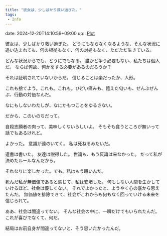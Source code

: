 ```yaml
---
title: "彼女は、少しばかり救い過ぎた。"
tags:
 - Info
---
```


date: 2024-12-20T14:10:59+09:00
up:: [Plot](../Bar/Novel/Chaos/Plot.md)

彼女は、少しばかり救い過ぎた。
どうにもならなくなるような、そんな状況に追い込まれても、何の根拠もなく、何の対処もなく、ただただ生きている。

どんな状況からでも、どうにでもなる。
誰かと争う必要もない、私たちは個人だ。
ならば何故、何かをする必要があるのだろうか？


それは証明されていないからだ。
信じることは楽だったか、人形。


これも捨てよう。これも。これも。ひどい痛みも、饐えた匂いも、ぜんぶぜんぶ、行動の対価なんだ。

なにもしないわたしが、なにかもつことをゆるさない。

だから、このいのちだって。


自殺志願者の肉って、美味しくないらしいよ。
そもそも食うところが無いって話でもあるけれど。

よかった。
意識が遠のいてく。
私は死ねるみたいだ。

遺書は書いた。
友達は説得した。
世論も、もう反論は来なかった。
だって私が決めたルールなんだから。

それなりに楽しかった。でも、私はもう眠いんだ。

死んだ私が無価値であると感じて、私は安堵した。
何もしない人間を生かしていけるほど、社会は優しくない。
それでよかったと、ようやく心の底から思えたんだ。
無価値を排除できて、社会がこれからも何もなく回っていける未来を信じられて。

ああ、社会は間違ってない。
そんな社会の中に、一瞬だけでもいられたんだ。
これが喜びでなくて、何だ。


結局はお前自身が間違ってないと、そう思いたかったんだ。


